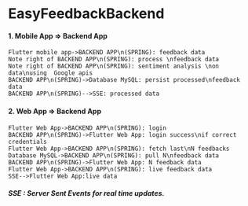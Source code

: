 
# EasyFeedbackBackend

#### 1. Mobile App => Backend App
                    
```seq
Flutter mobile app->BACKEND APP\n(SPRING): feedback data 
Note right of BACKEND APP\n(SPRING): process \nfeedback data 
Note right of BACKEND APP\n(SPRING): sentiment analysis \non data\nusing  Google apis 
BACKEND APP\n(SPRING)->Database MySQL: persist processed\nfeedback data 
BACKEND APP\n(SPRING)-->SSE: processed data 
```

#### 2. Web App => Backend App
                    
```seq
Flutter Web App->BACKEND APP\n(SPRING): login 
BACKEND APP\n(SPRING)->Flutter Web App: login success\nif correct credentials 
Flutter Web App->BACKEND APP\n(SPRING): fetch last\nN feedbacks 
Database MySQL->BACKEND APP\n(SPRING): pull N\nfeedback data 
BACKEND APP\n(SPRING)->Flutter Web App: N feedback data 
Flutter Web App->BACKEND APP\n(SPRING): live feedback data 
SSE-->Flutter Web App:live data 
```

##### SSE : Server Sent Events for real time updates.
